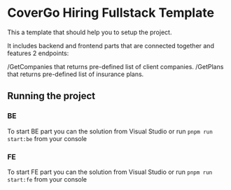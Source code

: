# CoverGo Hiring Fullstack Template

This a template that should help you to setup the project.

It includes backend and frontend parts that are connected together and features 2 endpoints:

/GetCompanies that returns pre-defined list of client companies.
/GetPlans that returns pre-defined list of insurance plans.

## Running the project

### BE

To start BE part you can the solution from Visual Studio or run `pnpm run start:be` from your console

### FE

To start FE part you can the solution from Visual Studio or run `pnpm run start:fe` from your console
